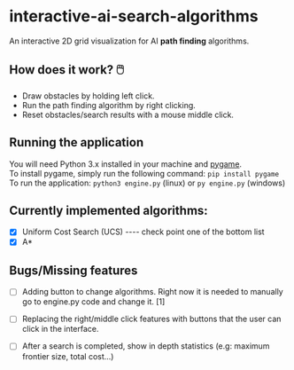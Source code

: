 # interactive-ai-search-algorithms
An interactive 2D grid visualization for AI **path finding** algorithms. 

## How does it work? 🖱️
* Draw obstacles by holding left click.
* Run the path finding algorithm by right clicking.
* Reset obstacles/search results with a mouse middle click.

## Running the application
You will need Python 3.x installed in your machine and [pygame](https://www.pygame.org).<br>
To install pygame, simply run the following command: `pip install pygame`<br>
To run the application: `python3 engine.py` (linux) or `py engine.py` (windows)

## Currently implemented algorithms:
- [x] Uniform Cost Search (UCS) ---- check point one of the bottom list
- [x] A*

## Bugs/Missing features
- [ ] Adding button to change algorithms. Right now it is needed to manually go to engine.py code and change it. [1]
- [ ] Replacing the right/middle click features with buttons that the user can click in the interface.
- [ ] After a search is completed, show in depth statistics (e.g: maximum frontier size, total cost...)



